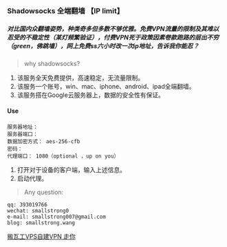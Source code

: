 ### Shadowsocks 全端翻墙 【IP limit】
##### 对比国内众翻墙姿势，种类奇多但多数不够优雅。免费VPN流量的限制及其难以忍受的不稳定性（某灯频繁验证），付费VPN死于政策因素卷款跑路的层出不穷（green，佛跳墙），网上免费ss六小时改一次ip地址，告诉我你能忍？

> why shadowsocks?  

1. 该服务全天免费提供，高速稳定，无流量限制。
2. 该服务一个账号，win、mac、iphone、android、ipad全端翻墙。
3. 该服务搭在Google云服务器上，数据的安全性有保证。


#### Use

```
服务器地址： 
服务器端口： 
数据加密方式： aes-256-cfb
密码： 
代理端口： 1080（optional ，up on you）
```

1. 打开对于设备的客户端，输入上述信息。
2. 启动代理。


> Any question:

```
qq: 393019766
wechat: smallstrong0
e-mail: smallstrong007@gmail.com
blog: smallstrong.wang
```
[搬瓦工VPS自建VPN 走你](http://www.smallstrong.wang/2016/10/11/%E4%BA%94%E5%88%86%E9%92%9F%E6%95%99%E4%BD%A0%E5%9C%A8VPS%E4%B8%8A%E6%90%AD%E5%BB%BAVPN/)




